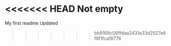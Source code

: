 <<<<<<< HEAD
Not empty
=======
My first readme
Updated
>>>>>>> bb9168c06ffdaa2431a33d2527e8f9f1fca18776
